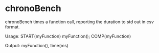 # chronoBench

chronoBench times a function call, reporting the duration to std out in csv format.

Usage:
START(myFunction)
myFunction();
COMP(myFunction)

Output:
myFunction(), time(ms)
